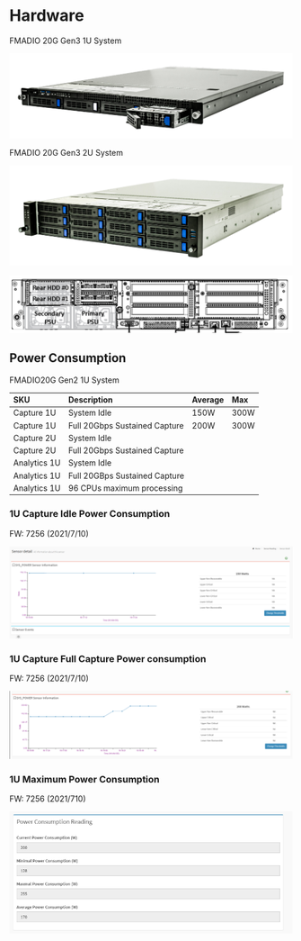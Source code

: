# Hardware

FMADIO 20G Gen3 1U System

![FMADIO 20G Gen3 1U Packet Capture System](.gitbook/assets/image%20%2816%29.png)

FMADIO 20G Gen3 2U System

![FMADIO 20G Gen3 2U Packet Capture System](.gitbook/assets/image%20%2815%29.png)

![FMADIO 20G 2U Rear view](.gitbook/assets/image%20%2863%29.png)

## Power Consumption

FMADIO20G Gen2 1U System

| SKU | Description | Average | Max |
| :--- | :--- | :--- | :--- |
| Capture 1U | System Idle | 150W | 300W |
| Capture 1U | Full 20Gbps Sustained Capture | 200W | 300W |
| Capture 2U | System Idle |  |  |
| Capture 2U | Full 20Gbps Sustained Capture |  |  |
| Analytics 1U | System Idle |  |  |
| Analytics 1U | Full 20GBps Sustained Capture |  |  |
| Analytics 1U | 96 CPUs maximum processing |  |  |

### 1U Capture Idle Power Consumption

FW: 7256 \(2021/7/10\)

![FMADIO20G Gen3 1U Power Consumption Idle](.gitbook/assets/image%20%2873%29.png)

### 1U Capture Full Capture Power consumption

FW: 7256 \(2021/7/10\)

![FMADIO20G Gen3 1U Power Consumption Full Capture](.gitbook/assets/image%20%2875%29.png)

### 1U Maximum Power Consumption

FW: 7256 \(2021/710\)

![](.gitbook/assets/image%20%2876%29.png)


